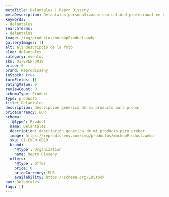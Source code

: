 ```yaml
---
metaTitle: Delantales | Repro Disseny
metaDescription: Delantales personalizadas con calidad profesional en Cataluña.
keywords:
- delantales
searchTerms:
- delantales
image: /img/productos/mockupProduct.webp
galleryImages: []
alt: alt descripció de la foto
slug: delantales
category: eventos
sku: 01-EVEN-0019
price: 0
brand: Reprodisseny
inStock: true
formFields: []
ratingValue: 0
reviewCount: 0
schemaType: Product
type: producto
title: Delantales
description: descripción genérica de mi producto para probar
priceCurrency: EUR
schema:
  '@type': Product
  name: Delantales
  description: descripción genérica de mi producto para probar
  image: https://reprodisseny.com/img/productos/mockupProduct.webp
  sku: 01-EVEN-0019
  brand:
    '@type': Organization
    name: Repro Disseny
  offers:
    '@type': Offer
    price: 0
    priceCurrency: EUR
    availability: https://schema.org/InStock
nav: Delantales
faqs: []
---
```

